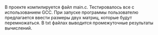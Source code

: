 В проекте компилируется файл main.c. Тестировалось все c использованием GCC. При запуске программы пользователю предлагается ввести размеры двух матриц, которые будут перемножаться. В txt файлах выводится промежуточные результаты вычислений. 
